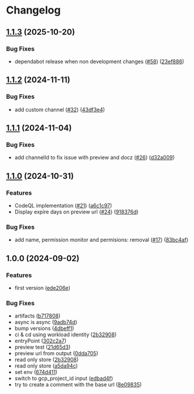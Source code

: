 # Changelog

## [1.1.3](https://github.com/entur/gha-firebase/compare/v1.1.2...v1.1.3) (2025-10-20)


### Bug Fixes

* dependabot release when non development changes ([#58](https://github.com/entur/gha-firebase/issues/58)) ([23ef886](https://github.com/entur/gha-firebase/commit/23ef886b77470a99224944c020672dfa9b42edd3))

## [1.1.2](https://github.com/entur/gha-firebase/compare/v1.1.1...v1.1.2) (2024-11-11)


### Bug Fixes

* add custom channel ([#32](https://github.com/entur/gha-firebase/issues/32)) ([43df3e4](https://github.com/entur/gha-firebase/commit/43df3e41d076fddf9cbfafce8dddb4a3a4061bc7))

## [1.1.1](https://github.com/entur/gha-firebase/compare/v1.1.0...v1.1.1) (2024-11-04)


### Bug Fixes

* add channelId to fix issue with preview and docz ([#26](https://github.com/entur/gha-firebase/issues/26)) ([d32a009](https://github.com/entur/gha-firebase/commit/d32a009bb4937e0dd22407be2a8ef20100ae1334))

## [1.1.0](https://github.com/entur/gha-firebase/compare/v1.0.0...v1.1.0) (2024-10-31)


### Features

* CodeQL implementation ([#21](https://github.com/entur/gha-firebase/issues/21)) ([a6c1c97](https://github.com/entur/gha-firebase/commit/a6c1c97373e1c000e8b3dcf7bea1fbc8ade69af0))
* Display expire days on preview url ([#24](https://github.com/entur/gha-firebase/issues/24)) ([918376d](https://github.com/entur/gha-firebase/commit/918376d4af4f754cb1f99f89da17705237677f66))


### Bug Fixes

* add name, permission monitor and permisions: removal ([#17](https://github.com/entur/gha-firebase/issues/17)) ([83bc4af](https://github.com/entur/gha-firebase/commit/83bc4afb18a1538f945b1833fe5afb33346d6ce1))

## 1.0.0 (2024-09-02)


### Features

* first version ([ede206e](https://github.com/entur/gha-firebase/commit/ede206ef0198897ac54f5ec4168ca1d40f8da416))


### Bug Fixes

* artifacts ([b717808](https://github.com/entur/gha-firebase/commit/b71780891bb38b71c8cd7959f2ef636918c08159))
* async is async ([9adb74d](https://github.com/entur/gha-firebase/commit/9adb74d8e78a66152feb7cf988fc11d82f1af430))
* bump versions ([4dbeff1](https://github.com/entur/gha-firebase/commit/4dbeff145aa37aebb48f139c5b6c30e99dcd69cf))
* ci & cd using workload identity ([2b32908](https://github.com/entur/gha-firebase/commit/2b329087d825affd3760b9b23abd1734a4f1081b))
* entryPoint ([302c2a7](https://github.com/entur/gha-firebase/commit/302c2a7701e4cf33300a4cbae8a46983ea96fce2))
* preview test ([21d65d3](https://github.com/entur/gha-firebase/commit/21d65d3d48cd2db16052444a48d4f7d091d1763c))
* preview url from output ([0dda705](https://github.com/entur/gha-firebase/commit/0dda7059fc5fab674679683e4c27b3be5c707c6d))
* read only store ([2b32908](https://github.com/entur/gha-firebase/commit/2b329087d825affd3760b9b23abd1734a4f1081b))
* read only store ([a5da94c](https://github.com/entur/gha-firebase/commit/a5da94c0a5df76cd2fdd9dda45c506be8e92706b))
* set env ([674d411](https://github.com/entur/gha-firebase/commit/674d411a5ae73ec2c4533fed89029c6600ebcd18))
* switch to gcp_project_id input ([edbad4f](https://github.com/entur/gha-firebase/commit/edbad4fbc69c1e01e5617c152ef4d44da661588a))
* try to create a comment with the base url ([8e09835](https://github.com/entur/gha-firebase/commit/8e09835df2908b8d8c75bcf7311a21ebeba280be))
